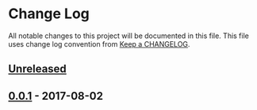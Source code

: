 # Change Log
All notable changes to this project will be documented in this file.
This file uses change log convention from [Keep a CHANGELOG](http://keepachangelog.com).

## [Unreleased]

## [0.0.1] - 2017-08-02


[unreleased]: https://github.com/labpositiva/ansible-role-opbeat/compare/0.0.1...HEAD
[0.0.1]: https://github.com/labpositiva/ansible-role-opbeat/compare/0.0.0...0.0.1

[CHANGELOG.md]: CHANGELOG.md
[CONTRIBUTING.md]: CONTRIBUTING.md
[LICENCE]: LICENCE
[README.md]: README.md
